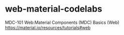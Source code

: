 # web-material-codelabs
MDC-101 Web:Material Components (MDC) Basics (Web) https://material.io/resources/tutorials#web
